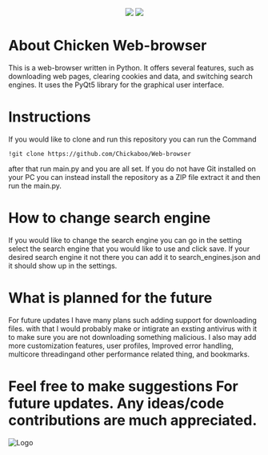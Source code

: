 <p align="center">

  <img src="https://img.shields.io/badge/Python-v3.7%2B-blue">

  <img src="https://komarev.com/ghpvc/?username=Chickaboo&label=Views&color=blue&style=plastic">

</p>

# About Chicken Web-browser

This is a web-browser written in Python. It offers several features, such as downloading web pages, clearing cookies and data, and switching search engines. It uses the PyQt5 library for the graphical user interface.

# Instructions

If you would like to clone and run this repository you can run the Command 

```
!git clone https://github.com/Chickaboo/Web-browser
```

after that run main.py and you are all set.
If you do not have Git installed on your PC you can instead install the repository as a ZIP file extract it and then run the main.py.

# How to change search engine

If you would like to change the search engine you can go in the setting select the search engine that you would like to use and click save. If your desired search engine it not there you can add it to search_engines.json and it should show up in the settings.

# What is planned for the future

For future updates I have many plans such adding support for downloading files. with that I would probably make or intigrate an exsting antivirus with it to make sure you are not downloading something malicious. I also may add more customization features, user profiles, Improved error handling, multicore threadingand other performance related thing, and bookmarks.

# Feel free to make suggestions For future updates. Any ideas/code contributions are much appreciated. 

</p>

![Logo](https://github.com/Chickaboo/Web-browser/assets/131608268/92fee69a-fbec-4a97-8bb7-7db6b1f2c75d)
